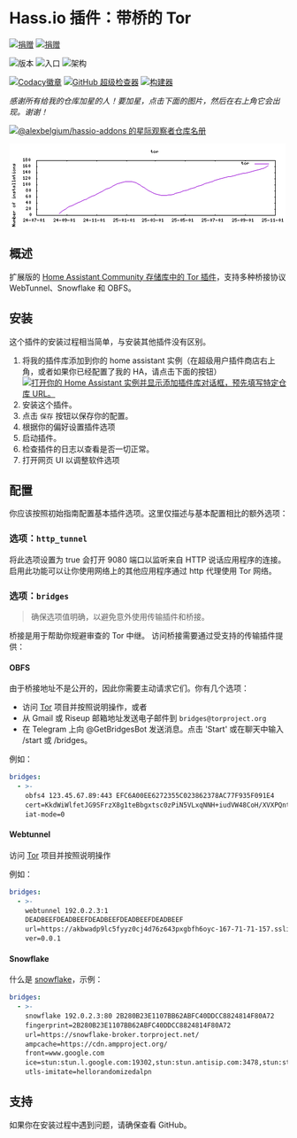 # Hass.io 插件：带桥的 Tor

[![捐赠][donation-badge]](https://www.buymeacoffee.com/alexbelgium)
[![捐赠][paypal-badge]](https://www.paypal.com/donate/?hosted_button_id=DZFULJZTP3UQA)

![版本](https://img.shields.io/badge/dynamic/json?label=Version&query=%24.version&url=https%3A%2F%2Fraw.githubusercontent.com%2Falexbelgium%2Fhassio-addons%2Fmaster%2Ftor%2Fconfig.json)
![入口](https://img.shields.io/badge/dynamic/json?label=Ingress&query=%24.ingress&url=https%3A%2F%2Fraw.githubusercontent.com%2Falexbelgium%2Fhassio-addons%2Fmaster%2Ftor%2Fconfig.json)
![架构](https://img.shields.io/badge/dynamic/json?color=success&label=Arch&query=%24.arch&url=https%3A%2F%2Fraw.githubusercontent.com%2Falexbelgium%2Fhassio-addons%2Fmaster%2Ftor%2Fconfig.json)

[![Codacy徽章](https://app.codacy.com/project/badge/Grade/9c6cf10bdbba45ecb202d7f579b5be0e)](https://www.codacy.com/gh/alexbelgium/hassio-addons/dashboard?utm_source=github.com&utm_medium=referral&utm_content=alexbelgium/hassio-addons&utm_campaign=Badge_Grade)
[![GitHub 超级检查器](https://img.shields.io/github/actions/workflow/status/alexbelgium/hassio-addons/weekly-supelinter.yaml?label=Lint%20code%20base)](https://github.com/alexbelgium/hassio-addons/actions/workflows/weekly-supelinter.yaml)
[![构建器](https://img.shields.io/github/actions/workflow/status/alexbelgium/hassio-addons/onpush_builder.yaml?label=Builder)](https://github.com/alexbelgium/hassio-addons/actions/workflows/onpush_builder.yaml)

[donation-badge]: https://img.shields.io/badge/Buy%20me%20a%20coffee%20(no%20paypal)-%23d32f2f?logo=buy-me-a-coffee&style=flat&logoColor=white
[paypal-badge]: https://img.shields.io/badge/Buy%20me%20a%20coffee%20with%20Paypal-0070BA?logo=paypal&style=flat&logoColor=white

_感谢所有给我的仓库加星的人！要加星，点击下面的图片，然后在右上角它会出现。谢谢！_

[![@alexbelgium/hassio-addons 的星际观察者仓库名册](https://raw.githubusercontent.com/alexbelgium/hassio-addons/master/.github/stars2.svg)](https://github.com/alexbelgium/hassio-addons/stargazers)

![下载演变](https://raw.githubusercontent.com/alexbelgium/hassio-addons/master/tor/stats.png)

## 概述

扩展版的 [Home Assistant Community 存储库中的 Tor 插件](https://github.com/hassio-addons/addon-tor)，支持多种桥接协议 WebTunnel、Snowflake 和 OBFS。

## 安装

这个插件的安装过程相当简单，与安装其他插件没有区别。

1. 将我的插件库添加到你的 home assistant 实例（在超级用户插件商店右上角，或者如果你已经配置了我的 HA，请点击下面的按钮）
   [![打开你的 Home Assistant 实例并显示添加插件库对话框，预先填写特定仓库 URL。](https://my.home-assistant.io/badges/supervisor_add_addon_repository.svg)](https://my.home-assistant.io/redirect/supervisor_add_addon_repository/?repository_url=https%3A%2F%2Fgithub.com%2Falexbelgium%2Fhassio-addons)
2. 安装这个插件。
3. 点击 `保存` 按钮以保存你的配置。
4. 根据你的偏好设置插件选项
5. 启动插件。
6. 检查插件的日志以查看是否一切正常。
7. 打开网页 UI 以调整软件选项

## 配置

你应该按照初始指南配置基本插件选项。这里仅描述与基本配置相比的额外选项：

### 选项：`http_tunnel`

将此选项设置为 true 会打开 9080 端口以监听来自 HTTP 说话应用程序的连接。启用此功能可以让你使用网络上的其他应用程序通过 http 代理使用 Tor 网络。

### 选项：`bridges`

> 确保选项值明确，以避免意外使用传输插件和桥接。

桥接是用于帮助你规避审查的 Tor 中继。
访问桥接需要通过受支持的传输插件提供：

#### OBFS

由于桥接地址不是公开的，因此你需要主动请求它们。你有几个选项：

- 访问 [Tor][tor-bridges-obfs4] 项目并按照说明操作，或者
- 从 Gmail 或 Riseup 邮箱地址发送电子邮件到 `bridges@torproject.org`
- 在 Telegram 上向 @GetBridgesBot 发送消息。点击 'Start' 或在聊天中输入 /start 或 /bridges。

例如：

```yaml
bridges:
  - >-
    obfs4 123.45.67.89:443 EFC6A00EE6272355C023862378AC77F935F091E4
    cert=KkdWiWlfetJG9SFrzX8g1teBbgxtsc0zPiN5VLxqNNH+iudVW48CoH/XVXPQntbivXIqZA
    iat-mode=0
```

#### Webtunnel

访问 [Tor][tor-bridges-webtunnel] 项目并按照说明操作

例如：

```yaml
bridges:
  - >-
    webtunnel 192.0.2.3:1
    DEADBEEFDEADBEEFDEADBEEFDEADBEEFDEADBEEF
    url=https://akbwadp9lc5fyyz0cj4d76z643pxgbfh6oyc-167-71-71-157.sslip.io/5m9yq0j4ghkz0fz7qmuw58cvbjon0ebnrsp0
    ver=0.0.1
```

#### Snowflake

什么是 [snowflake][what-is-snowflake]，示例：

```yaml
bridges:
  - >-
    snowflake 192.0.2.3:80 2B280B23E1107BB62ABFC40DDCC8824814F80A72
    fingerprint=2B280B23E1107BB62ABFC40DDCC8824814F80A72
    url=https://snowflake-broker.torproject.net/
    ampcache=https://cdn.ampproject.org/
    front=www.google.com
    ice=stun:stun.l.google.com:19302,stun:stun.antisip.com:3478,stun:stun.bluesip.net:3478,stun:stun.dus.net:3478,stun:stun.epygi.com:3478,stun:stun.sonetel.com:3478,stun:stun.uls.co.za:3478,stun:stun.voipgate.com:3478,stun:stun.voys.nl:3478
    utls-imitate=hellorandomizedalpn
```

## 支持

如果你在安装过程中遇到问题，请确保查看 GitHub。

[tor-hidden-service]: https://www.torproject.org/docs/hidden-services.html.en
[tor-bridges-obfs4]: https://bridges.torproject.org/bridges/?transport=obfs4
[tor-bridges-webtunnel]: https://bridges.torproject.org/bridges/?transport=webtunnel
[what-is-snowflake]: https://support.torproject.org/censorship/what-is-snowflake/
